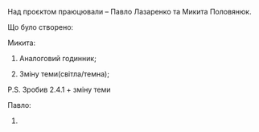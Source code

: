Над проєктом праюцювали – Павло Лазаренко та Микита Половянюк.



Що було створено:

Микита:

  1. Аналоговий годинник;
    
  2. Зміну теми(світла/темна);
    
P.S. Зробив 2.4.1 + зміну теми

Павло:
  
  1.
       
